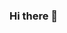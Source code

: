 ### Hi there 👋

<!--
**enginksz/enginksz** is a ✨ _special_ ✨ repository because its `README.md` (this file) appears on your GitHub profile.

I'm a Husband, Father, Developer, and Teacher!!

- 🔭 I’m currently working on Computer Vision, SLAM and ROS for Swarm! 
- 🌱 I’m currently learning Machine Learning
- 👯 I’m looking to collaborate with other content creators
- 📫 Connect with me:enginksz@hotmail.com
